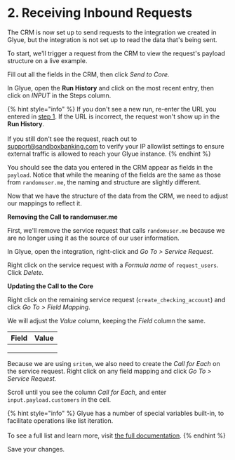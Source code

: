 # 2. Receiving Inbound Requests

The CRM is now set up to send requests to the integration we created in Glyue, but the integration is not set up to read the data that's being sent.&#x20;

To start, we'll trigger a request from the CRM to view the request's payload structure on a live example.

Fill out all the fields in the CRM, then click _Send to Core._

In Glyue, open the **Run History** and click on the most recent entry, then click on _INPUT_ in the Steps column.&#x20;

{% hint style="info" %}
If you don't see a new run, re-enter the URL you entered in [step 1](1.-setting-up-the-mock-crm.md). If the URL is incorrect, the request won't show up in the **Run History**.\
\
If you still don't see the request, reach out to support@sandboxbanking.com to verify your IP allowlist settings to ensure external traffic is allowed to reach your Glyue instance.
{% endhint %}

You should see the data you entered in the CRM appear as fields in the `payload`. Notice that while the meaning of the fields are the same as those from `randomuser.me`, the naming and structure are slightly different.&#x20;

Now that we have the structure of the data from the CRM, we need to adjust our mappings to reflect it.



**Removing the Call to randomuser.me**

First, we'll remove the service request that calls `randomuser.me` because we are no longer using it as the source of our user information.

In Glyue, open the integration, right-click and _Go To > Service Request_.

Right click on the service request with a _Formula name_ of `request_users`. Click _Delete._



**Updating the Call to the Core**

Right click on the remaining service request (`create_checking_account`) and click _Go To > Field Mapping_.

We will adjust the _Value_ column, keeping the _Field_ column the same.

| Field | Value |
| ----- | ----- |
|       |       |
|       |       |
|       |       |

Because we are using `sritem`, we also need to create the _Call for Each_ on the service request. Right click on any field mapping and click _Go To > Service Request._&#x20;

Scroll until you see the column _Call for Each_, and enter `input.payload.customers` in the cell.

{% hint style="info" %}
Glyue has a number of special variables built-in, to facilitate operations like list iteration. \
\
To see a full list and learn more, visit [the full documentation](../../glyue-technical-reference/special\_functions/).
{% endhint %}

Save your changes.
